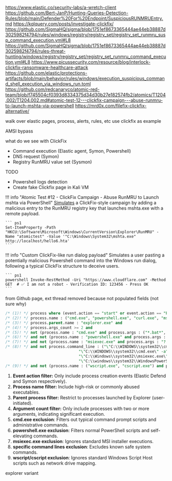 https://www.elastic.co/security-labs/a-wretch-client
https://github.com/Bert-JanP/Hunting-Queries-Detection-Rules/blob/main/Defender%20For%20Endpoint/SuspiciousRUNMRUEntry.md
https://kqlquery.com/posts/investigate-clickfix/
https://github.com/SigmaHQ/sigma/blob/1751ef8673365444ae44eb38887d3025982f4794/rules/windows/registry/registry_set/registry_set_runmru_susp_command_execution.yml#L8
https://github.com/SigmaHQ/sigma/blob/1751ef8673365444ae44eb38887d3025982f4794/rules-threat-hunting/windows/registry/registry_set/registry_set_runmru_command_execution.yml#L8
https://www.picussecurity.com/resource/blog/interlock-clickfix-ransomware-healthcare-attack
https://github.com/elastic/protections-artifacts/blob/main/behavior/rules/windows/execution_suspicious_command_shell_execution_via_windows_run.toml
https://github.com/redcanaryco/atomic-red-team/blob/f745504cf0393d8334375d34d30b27e182574fb2/atomics/T1204.002/T1204.002.md#atomic-test-12---clickfix-campaign---abuse-runmru-to-launch-mshta-via-powershell
https://mrd0x.com/filefix-clickfix-alternative/



walk over elastic pages, process, alerts, rules, etc
use clickfix as example

AMSI bypass

what do we see with ClickFix
- Command execution (Elastic agent, Symon, Powershell)
- DNS request (Symon)
- Registry RunMRU value set (Sysmon)

TODO
- Powershell logs detection
- Create fake Clickfix page in Kali VM

!!! info "Atomic Test #12 - ClickFix Campaign - Abuse RunMRU to Launch mshta via PowerShell"
    [Simulates](https://github.com/redcanaryco/atomic-red-team/blob/master/atomics/T1204.002/T1204.002.md#atomic-test-12---clickfix-campaign---abuse-runmru-to-launch-mshta-via-powershell) a ClickFix-style campaign by adding a malicious entry to the RunMRU registry key that launches mshta.exe with a remote payload.

    ``` ps1
    Set-ItemProperty -Path "HKCU:\Software\Microsoft\Windows\CurrentVersion\Explorer\RunMRU" -Name "atomictest" -Value '"C:\Windows\System32\mshta.exe" http://localhost/hello6.hta'
    ```

!!! info "Custom ClickFix-like run dialog payload"
    Simulates a user pasting a potentially malicious Powershell command into the Windows run dialog, following a typical ClickFix structure to deceive users.

    ``` ps1
    powershell Invoke-RestMethod -Uri "https://www.cloudflare.com" -Method GET  # ✅ I am not a robot - Verification ID: 123456 - Press OK
    ```

from Github page, ext thread removed because not populated fields (not sure why)

``` sql linenums="1" title="[Elastic Defend + Symon] Suspicious command shell execution via Windows run"
/* (1)! */ process where (event.action == "start" or event.action == "Process creation") and
/* (2)! */ process.name : ("cmd.exe", "powershell.exe", "curl.exe", "msiexec.exe", "mshta.exe", "wscript.exe", "cscript.exe") and
/* (3)! */ process.parent.name : "explorer.exe" and 
/* (4)! */ process.args_count >= 2 and
/* (5)! */ not (process.name : "cmd.exe" and process.args : ("*.bat*", "*.cmd", "dir", "ipconfig", "C:\\WINDOWS\\system32\\sconfig.cmd ", "Code\\bin\\code.cmd ")) 
/* (6)! */ and not (process.name : "powershell.exe" and process.args : ("Start-Process powershell -Verb RunAs", "C:\\*.ps1", "-SPLAGroup", "\\\\*\\netlogon\\*.ps1"))
/* (7)! */ and not (process.name : "msiexec.exe" and process.args : "?:\\*.msi")
/* (8)! */ and not process.command_line : ("\"C:\\WINDOWS\\system32\\cmd.exe\" /k net use",
                                "\"C:\\WINDOWS\\system32\\cmd.exe\" -a",
                                "\"C:\\Windows\\system32\\msiexec.exe\" /regserver",
                                "\"C:\\windows\\system32\\WindowsPowerShell\\v1.0\\PowerShell.exe\" -ep bypass")
/* (9)! */ and not (process.name : ("wscript.exe", "cscript.exe") and process.args : ("\\\\*\\MapNetworkDrives.vbs", "?:\\*.js", "?:\\*.vbs"))
```

1. **Event action filter:** Only include process creation events (Elastic Defend and Symon respectively).
2. **Process name filter:** Include high-risk or commonly abused executables.
3. **Parent process filter:** Restrict to processes launched by Explorer (user-initiated).
4. **Argument count filter:** Only include processes with two or more arguments, indicating significant execution.
5. **cmd.exe exclusion**: Filters out typical command prompt scripts and administrative commands.
6. **powershell.exe exclusion**: Filters normal PowerShell scripts and self-elevating commands.
7. **msiexec.exe exclusion**: Ignores standard MSI installer executions.
8. **specific command lines exclusion**: Excludes known safe system commands.
9. **wscript/cscript exclusion**: Ignores standard Windows Script Host scripts such as network drive mapping.


explorer variant





